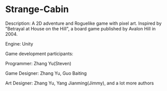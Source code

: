 # Strange-Cabin

Description: A 2D adventure and Roguelike game with pixel art. Inspired by "Betrayal at House on the Hill", a board game published by Avalon Hill in 2004.

Engine: Unity

Game development participants: 

Programmer: Zhang Yu(Steven)

Game Designer: Zhang Yu, Guo Baiting

Art Designer: Zhang Yu, Yang Jianming(Jimmy), and a lot more authors
